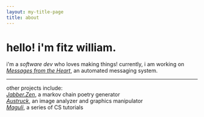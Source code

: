 ```yaml
---
layout: my-title-page
title: about
---
```


# hello! i'm fitz william.

i'm a *software dev* who loves making things! currently, i am working on [*Messages from the Heart*](/code), an automated messaging system.

---

other projects include:<br />
    [*Jabber.Zen*](/code), a markov chain poetry generator<br />
    [*Austruck*](/code), an image analyzer and graphics manipulator<br />
    [*Maguli*](/code), a series of CS tutorials

